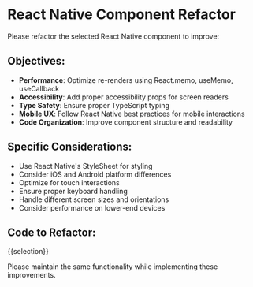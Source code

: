 # React Native Component Refactor

Please refactor the selected React Native component to improve:

## Objectives:

- **Performance**: Optimize re-renders using React.memo, useMemo, useCallback
- **Accessibility**: Add proper accessibility props for screen readers
- **Type Safety**: Ensure proper TypeScript typing
- **Mobile UX**: Follow React Native best practices for mobile interactions
- **Code Organization**: Improve component structure and readability

## Specific Considerations:

- Use React Native's StyleSheet for styling
- Consider iOS and Android platform differences
- Optimize for touch interactions
- Ensure proper keyboard handling
- Handle different screen sizes and orientations
- Consider performance on lower-end devices

## Code to Refactor:

{{selection}}

Please maintain the same functionality while implementing these improvements.

